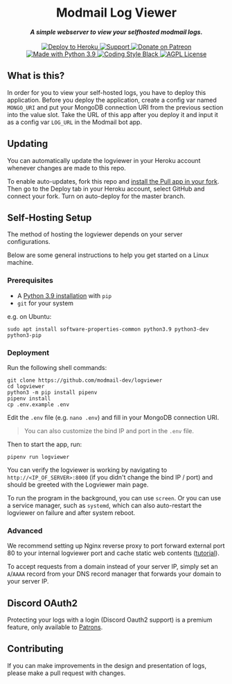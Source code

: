 <div align="center">
    <h1>Modmail Log Viewer</h1>
    <strong><i>A simple webserver to view your selfhosted modmail logs.</i></strong>
    <br />
    <br />
    <a href="https://heroku.com/deploy?template=https://github.com/modmail-dev/logviewer">
      <img src="https://img.shields.io/badge/deploy_to-heroku-997FBC.svg?style=for-the-badge" alt="Deploy to Heroku"/>
    </a>
    <a href="https://discord.gg/etJNHCQ">
      <img src="https://img.shields.io/discord/515071617815019520.svg?label=Discord&logo=Discord&colorB=7289da&style=for-the-badge" alt="Support">
    </a>
    <a href="https://patreon.com/kyber">
      <img src="https://img.shields.io/badge/patreon-donate-orange.svg?style=for-the-badge&logo=Patreon" alt="Donate on Patreon">
    </a>
    <a href="https://www.python.org/downloads/">
      <img src="https://img.shields.io/badge/Made%20With-Python%203.9-blue.svg?style=for-the-badge&logo=Python" alt="Made with Python 3.9">
    </a>
    <a href="https://github.com/psf/black">
      <img src="https://img.shields.io/badge/Code%20Style-Black-black?style=for-the-badge" alt="Coding Style Black">
    </a>
    <a href="https://github.com/modmail-dev/logviewer/blob/master/LICENSE">
      <img src="https://img.shields.io/badge/license-agpl-e74c3c.svg?style=for-the-badge" alt="AGPL License">
    </a>
</div>

## What is this?

In order for you to view your self-hosted logs, you have to deploy this application. Before you deploy the application, create a config var named `MONGO_URI` and put your MongoDB connection URI from the previous section into the value slot. Take the URL of this app after you deploy it and input it as a config var `LOG_URL` in the Modmail bot app.

## Updating

You can automatically update the logviewer in your Heroku account whenever changes are made to this repo.

To enable auto-updates, fork this repo and [install the Pull app in your fork](https://github.com/apps/pull). Then go to the Deploy tab in your Heroku account, select GitHub and connect your fork. Turn on auto-deploy for the master branch.

## Self-Hosting Setup

The method of hosting the logviewer depends on your server configurations. 

Below are some general instructions to help you get started on a Linux machine.

### Prerequisites

- A [Python 3.9 installation](https://www.python.org/downloads/) with `pip`
- `git` for your system

e.g. on Ubuntu: 
```shell
sudo apt install software-properties-common python3.9 python3-dev python3-pip
```


### Deployment

Run the following shell commands:
```shell
git clone https://github.com/modmail-dev/logviewer
cd logviewer
python3 -m pip install pipenv
pipenv install
cp .env.example .env
```
Edit the `.env` file (e.g. `nano .env`) and fill in your MongoDB connection URI. 

> You can also customize the bind IP and port in the `.env` file.

Then to start the app, run:
```shell
pipenv run logviewer
```

You can verify the logviewer is working by navigating to `http://<IP_OF_SERVER>:8000` (if you didn't change the bind IP / port) and should be greeted with the Logviewer main page.

To run the program in the background, you can use `screen`. Or you can use a service manager, such as `systemd`, which can also auto-restart the logviewer on failure and after system reboot.

### Advanced

We recommend setting up Nginx reverse proxy to port forward external port 80 to your internal logviewer port and cache static web contents ([tutorial](https://www.hostinger.com/tutorials/how-to-set-up-nginx-reverse-proxy/)).

To accept requests from a domain instead of your server IP, simply set an `A`/`AAAA` record from your DNS record manager that forwards your domain to your server IP.

## Discord OAuth2 

Protecting your logs with a login (Discord Oauth2 support) is a premium feature, only available to [Patrons](https://patreon.com/kyber).

## Contributing

If you can make improvements in the design and presentation of logs, please make a pull request with changes.
